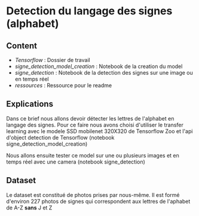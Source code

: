 # Detection du langage des signes (alphabet)


## Content
* _Tensorflow_ : Dossier de travail
* _signe_detection_model_creation_ : Notebook de la creation du model
* _signe_detection_ : Notebook de la detection des signes sur une image ou en temps réel
* _ressources_ : Ressource pour le readme

## Explications

Dans ce brief nous allons devoir détecter les lettres de l'alphabet en langage des signes.
Pour ce faire nous avons choisi d'utiliser le transfer learning avec le modele SSD mobilenet 320X320 de Tensorflow Zoo et l'api d'object detection de Tensorflow (notebook signe_detection_model_creation)

Nous allons ensuite tester ce model sur une ou plusieurs images et en temps réel avec une camera (notebook signe_detection)

## Dataset 
Le dataset est constitué de photos prises par nous-même.
Il est formé d'environ 227 photos de signes qui correspondent aux lettres de l'aphabet de A-Z __sans__ J et Z

